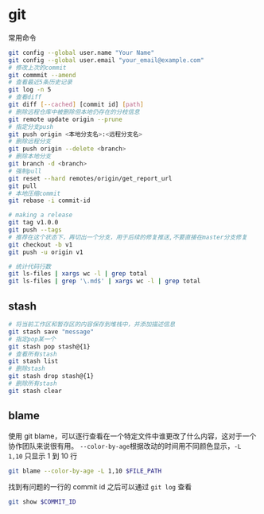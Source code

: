 # git

常用命令

```bash
git config --global user.name "Your Name"
git config --global user.email "your_email@example.com"
# 修改上次的commit
git commmit --amend
# 查看最近5条历史记录
git log -n 5
# 查看diff
git diff [--cached] [commit id] [path]
# 删除远程仓库中被删除但本地仍存在的分枝信息
git remote update origin --prune
# 指定分支push
git push origin <本地分支名>:<远程分支名>
# 删除远程分支
git push origin --delete <branch>
# 删除本地分支
git branch -d <branch>
# 强制pull
git reset --hard remotes/origin/get_report_url
git pull
# 本地压缩commit
git rebase -i commit-id

# making a release
git tag v1.0.0
git push --tags
# 推荐在这个状态下，再切出一个分支，用于后续的修复推送,不要直接在master分支修复
git checkout -b v1
git push -u origin v1

# 统计代码行数
git ls-files | xargs wc -l | grep total
git ls-files | grep '\.md$' | xargs wc -l | grep total

```

## stash

```bash
# 将当前工作区和暂存区的内容保存到堆栈中，并添加描述信息
git stash save "message"
# 指定pop某一个
git stash pop stash@{1}
# 查看所有stash
git stash list
# 删除stash
git stash drop stash@{1}
# 删除所有stash
git stash clear
```

## blame

使用 git blame，可以逐行查看在一个特定文件中谁更改了什么内容，这对于一个协作团队来说很有用。
`--color-by-age`根据改动的时间用不同颜色显示，`-L 1,10` 只显示 1 到 10 行

```bash
git blame --color-by-age -L 1,10 $FILE_PATH
```

找到有问题的一行的 commit id 之后可以通过 `git log` 查看

```bash
git show $COMMIT_ID
```
